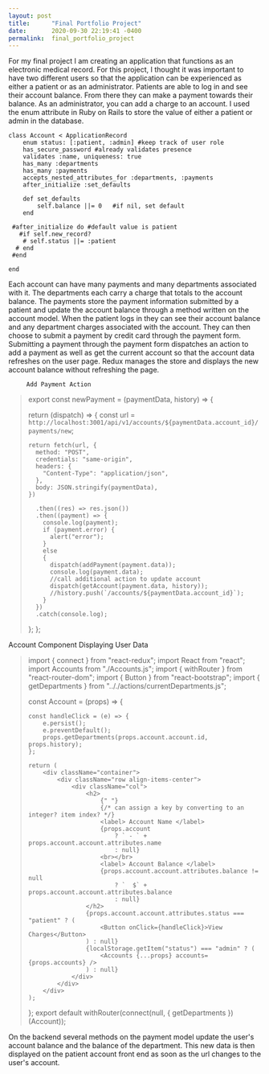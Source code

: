 ```yaml
---
layout: post
title:      "Final Portfolio Project"
date:       2020-09-30 22:19:41 -0400
permalink:  final_portfolio_project
---
```



For my final project I am creating an application that functions as an electronic medical record. For this project, I thought it was important to have two different users so that the application can be experienced as either a patient or as an administrator.  Patients are able to log in and see their account balance. From there they can make a payment towards their balance. As an administrator, you can add a charge to an account. I used the enum attribute in Ruby on Rails to store the value of either a patient or admin in the database. 
```
class Account < ApplicationRecord
	enum status: [:patient, :admin] #keep track of user role 
	has_secure_password #already validates presence 
    validates :name, uniqueness: true
	has_many :departments
	has_many :payments 
	accepts_nested_attributes_for :departments, :payments 
	after_initialize :set_defaults

	def set_defaults
		self.balance ||= 0   #if nil, set default 
	end

 #after_initialize do #default value is patient 
   #if self.new_record?
    # self.status ||= :patient 
  # end
 #end
	
end

```



  Each account can have many payments and many departments associated with it. The departments each carry a charge that totals to the account balance. The payments store the payment information submitted by a patient and update the account balance through a method written on the account model. 
     When the patient logs in they can see their account balance and any department charges associated with the account. They can then choose to submit a payment by credit card through the payment form. Submitting a payment through the payment form dispatches an action to add a payment as well as get the current account so that the account data refreshes on the user page. Redux manages the store and displays the new account balance without refreshing the page. 
		 
		 Add Payment Action
		 
>  export const newPayment = (paymentData, history) => {
>  
>   return (dispatch) => {
>     const url = `http://localhost:3001/api/v1/accounts/${paymentData.account_id}/payments/new`;
>     
>     return fetch(url, {
>       method: "POST",
>       credentials: "same-origin",
>       headers: {
>         "Content-Type": "application/json",
>       },
>       body: JSON.stringify(paymentData),
>     })
>     
>       .then((res) => res.json())
>       .then((payment) => {
>         console.log(payment);
>         if (payment.error) {
>           alert("error");
>         } 
>         else 
>         {
>           dispatch(addPayment(payment.data));
>           console.log(payment.data);
>           //call additional action to update account
>           dispatch(getAccount(payment.data, history));
>           //history.push(`/accounts/${paymentData.account_id}`);
>         }
>       })
>       .catch(console.log);
>   };
> }; 

Account Component Displaying User Data 

> import { connect } from "react-redux";
> import React from "react";
> import Accounts from "./Accounts.js";
> import { withRouter } from "react-router-dom";
> import { Button } from "react-bootstrap";
> import { getDepartments } from ".././actions/currentDepartments.js";
> 
> 
> 
> const Account = (props) => {
> 
>     const handleClick = (e) => {
>         e.persist();
>         e.preventDefault();
>         props.getDepartments(props.account.account.id, props.history);
>     };
> 
>     return (
>         <div className="container">
>             <div className="row align-items-center">
>                 <div className="col">
>                     <h2>
>                         {" "}
>                         {/* can assign a key by converting to an integer? item index? */}
>                         <label> Account Name </label>
>                         {props.account
>                             ? ` - ` + props.account.account.attributes.name
>                             : null}
>                         <br></br>
>                         <label> Account Balance </label>
>                         {props.account.account.attributes.balance != null
>                             ? `  $` + props.account.account.attributes.balance
>                             : null}
>                     </h2>
>                     {props.account.account.attributes.status === "patient" ? (
>                         <Button onClick={handleClick}>View Charges</Button>
>                     ) : null}
>                     {localStorage.getItem("status") === "admin" ? (
>                         <Accounts {...props} accounts={props.accounts} />
>                     ) : null}
>                 </div>
>             </div>
>         </div>
>     );
> };
> export default withRouter(connect(null, { getDepartments })(Account));
> 

On the backend several methods on the payment model update the user's account balance and the balance of the department. This new data is then displayed on the patient account front end as soon as the url changes to the user's account. 




